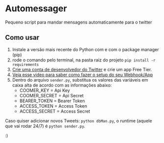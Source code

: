 <h1>Automessager</h1>
<p>Pequeno script para mandar mensagens automaticamente para o twitter</p>

<h2>Como usar</h2>
<ol>
  <li>Instale a versão mais recente do Python com e com o package manager (pip)</li>
  <li>rode o comando pelo terminal, na pasta raiz do projeto <code>pip install -r requirements</code></li>
  <li><a href="https://developer.x.com/en">Crie uma conta de desenvolvedor do Twitter</a> e crie um app Free Tier.</li>
  <li><a href="https://youtu.be/fBFQMp0m41E?si=YEyJGFQc7ayRozAw">Veja esse video para saber como fazer o setup do seu Webhook/App</a></li>
  <li>Dentro do arquivo <code>sender.py</code>, substitua os valores das variáveis em caixa alta de acordo com as informações abaixo: 
    <ul>
      <li> COOMER_KEY = Api Key</li>
      <li> COOMER_SECRET = Api Secret</li>
      <li> BEARER_TOKEN = Bearer Token</li>
      <li> ACCESS_TOKEN = Access Token</li>
      <li> ACCESS_SECRET = Access Secret</li>
    </ul> 
  </li>
</ol>
<p>Caso quiser adicionar novos Tweets: <code>python dbMan.py</code>, o runtime (aquele que vai rodar 24/7) é <code>python sender.py</code>.</p>
:)
